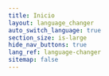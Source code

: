 ```yaml
---
title: Inicio
layout: language_changer
auto_switch_language: true
section_size: is-large
hide_nav_buttons: true
lang_ref: language-changer
sitemap: false
---
```

